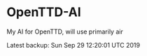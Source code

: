 # OpenTTD-AI
My AI for OpenTTD, will use primarily air

Latest backup: Sun Sep 29 12:20:01 UTC 2019
